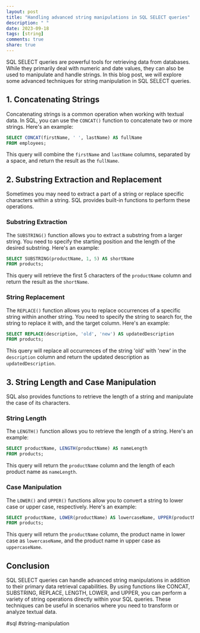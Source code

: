 ```yaml
---
layout: post
title: "Handling advanced string manipulations in SQL SELECT queries"
description: " "
date: 2023-09-18
tags: [string]
comments: true
share: true
---
```


SQL SELECT queries are powerful tools for retrieving data from databases. While they primarily deal with numeric and date values, they can also be used to manipulate and handle strings. In this blog post, we will explore some advanced techniques for string manipulation in SQL SELECT queries.

## 1. Concatenating Strings

Concatenating strings is a common operation when working with textual data. In SQL, you can use the `CONCAT()` function to concatenate two or more strings. Here's an example:

```sql
SELECT CONCAT(firstName, ' ', lastName) AS fullName
FROM employees;
```
This query will combine the `firstName` and `lastName` columns, separated by a space, and return the result as the `fullName`.

## 2. Substring Extraction and Replacement

Sometimes you may need to extract a part of a string or replace specific characters within a string. SQL provides built-in functions to perform these operations.

### Substring Extraction

The `SUBSTRING()` function allows you to extract a substring from a larger string. You need to specify the starting position and the length of the desired substring. Here's an example:

```sql
SELECT SUBSTRING(productName, 1, 5) AS shortName
FROM products;
```
This query will retrieve the first 5 characters of the `productName` column and return the result as the `shortName`.

### String Replacement

The `REPLACE()` function allows you to replace occurrences of a specific string within another string. You need to specify the string to search for, the string to replace it with, and the target column. Here's an example:

```sql
SELECT REPLACE(description, 'old', 'new') AS updatedDescription
FROM products;
```
This query will replace all occurrences of the string 'old' with 'new' in the `description` column and return the updated description as `updatedDescription`.

## 3. String Length and Case Manipulation

SQL also provides functions to retrieve the length of a string and manipulate the case of its characters.

### String Length

The `LENGTH()` function allows you to retrieve the length of a string. Here's an example:

```sql
SELECT productName, LENGTH(productName) AS nameLength
FROM products;
```
This query will return the `productName` column and the length of each product name as `nameLength`.

### Case Manipulation

The `LOWER()` and `UPPER()` functions allow you to convert a string to lower case or upper case, respectively. Here's an example:

```sql
SELECT productName, LOWER(productName) AS lowercaseName, UPPER(productName) AS uppercaseName
FROM products;
```
This query will return the `productName` column, the product name in lower case as `lowercaseName`, and the product name in upper case as `uppercaseName`.

## Conclusion

SQL SELECT queries can handle advanced string manipulations in addition to their primary data retrieval capabilities. By using functions like CONCAT, SUBSTRING, REPLACE, LENGTH, LOWER, and UPPER, you can perform a variety of string operations directly within your SQL queries. These techniques can be useful in scenarios where you need to transform or analyze textual data. 

#sql #string-manipulation